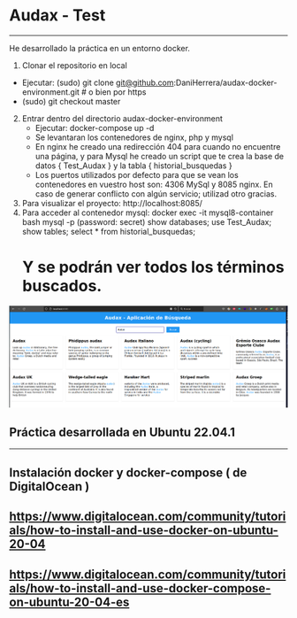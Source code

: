 # Audax -  Test 
---------------
He desarrollado la práctica en un entorno docker.
1)  Clonar el repositorio en local  
   - Ejecutar: (sudo) git clone git@github.com:DaniHerrera/audax-docker-environment.git    # o bien por https
   - (sudo) git checkout master
2) Entrar dentro del directorio audax-docker-environment
   - Ejecutar: docker-compose up -d 
   - Se levantaran los contenedores de nginx, php y mysql
   - En nginx he creado una redirección 404 para cuando no encuentre una página, y para Mysql he creado un script que
     te crea la base de datos { Test_Audax } y la tabla { historial_busquedas }
   - Los puertos utilizados por defecto para que se vean los contenedores en vuestro host son:  4306 MySql y 8085 nginx.
     En caso de generar conflicto con algún servicio; utilizad otro gracias.
3)  Para visualizar el proyecto:  http://localhost:8085/
4)  Para acceder al contenedor mysql:
    docker exec -it mysql8-container bash
    mysql -p (password: secret)
    show databases;
    use Test_Audax;
    show tables;
    select * from historial_busquedas;
    # Y se podrán ver todos los términos buscados.


![index Audax](/images/audax.png)

## Práctica desarrollada en Ubuntu 22.04.1
------------------------------------------

## Instalación docker y docker-compose  ( de DigitalOcean )
## https://www.digitalocean.com/community/tutorials/how-to-install-and-use-docker-on-ubuntu-20-04
## https://www.digitalocean.com/community/tutorials/how-to-install-and-use-docker-compose-on-ubuntu-20-04-es
